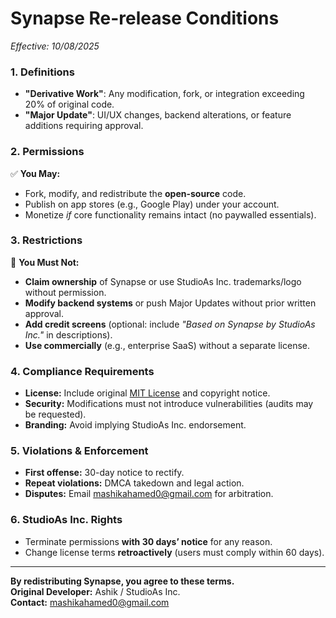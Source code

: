 # Synapse Re-release Conditions  
*Effective: 10/08/2025*  

### **1. Definitions**  
- **"Derivative Work"**: Any modification, fork, or integration exceeding 20% of original code.  
- **"Major Update"**: UI/UX changes, backend alterations, or feature additions requiring approval.  

### **2. Permissions**  
✅ **You May:**  
- Fork, modify, and redistribute the **open-source** code.  
- Publish on app stores (e.g., Google Play) under your account.  
- Monetize *if* core functionality remains intact (no paywalled essentials).  

### **3. Restrictions**  
🚫 **You Must Not:**  
- **Claim ownership** of Synapse or use StudioAs Inc. trademarks/logo without permission.  
- **Modify backend systems** or push Major Updates without prior written approval.  
- **Add credit screens** (optional: include *"Based on Synapse by StudioAs Inc."* in descriptions).  
- **Use commercially** (e.g., enterprise SaaS) without a separate license.  

### **4. Compliance Requirements**  
- **License:** Include original [MIT License](https://github.com/StudioAsInc/synapse-android/blob/main/LICENCE.md) and copyright notice.  
- **Security:** Modifications must not introduce vulnerabilities (audits may be requested).  
- **Branding:** Avoid implying StudioAs Inc. endorsement.  

### **5. Violations & Enforcement**  
- **First offense:** 30-day notice to rectify.  
- **Repeat violations:** DMCA takedown and legal action.  
- **Disputes:** Email [mashikahamed0@gmail.com](mailto:mashikahamed0@gmail.com) for arbitration.  

### **6. StudioAs Inc. Rights**  
- Terminate permissions **with 30 days’ notice** for any reason.  
- Change license terms **retroactively** (users must comply within 60 days).  

---

**By redistributing Synapse, you agree to these terms.**  
**Original Developer:** Ashik / StudioAs Inc.  
**Contact:** [mashikahamed0@gmail.com](mailto:mashikahamed0@gmail.com)